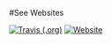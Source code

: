 #See Websites

[![Travis (.org)](https://img.shields.io/travis/see/see-websites)](https://travis-ci.org/github/see/see-websites)
[![Website](https://img.shields.io/website?url=https%3A%2F%2Fawesome-see.com)](https://awesome-see.com)
